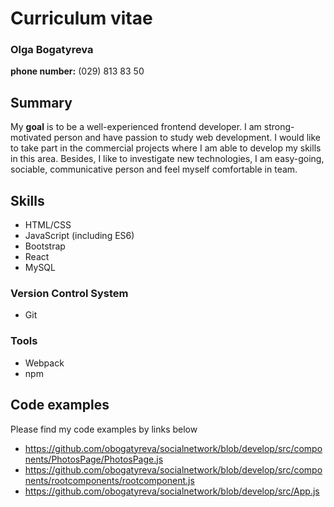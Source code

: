 # **Curriculum vitae**
### Olga Bogatyreva
**phone number:** (029) 813 83 50
## Summary
My __goal__ is to be a well-experienced frontend developer. I am strong-motivated person and have passion to study web development. I would like to take part in the commercial projects 
where I am able to develop my skills in this area. Besides, I like to investigate new technologies, I am easy-going, sociable, communicative person and feel myself comfortable in team.
## __Skills__
- HTML/CSS
- JavaScript (including ES6)
- Bootstrap
- React
- MySQL
### __Version Control System__ 
* Git
### __Tools__
* Webpack
* npm
## Code examples
Please find my code examples by links below
 - https://github.com/obogatyreva/socialnetwork/blob/develop/src/components/PhotosPage/PhotosPage.js
 - https://github.com/obogatyreva/socialnetwork/blob/develop/src/components/rootcomponents/rootcomponent.js
 - https://github.com/obogatyreva/socialnetwork/blob/develop/src/App.js
